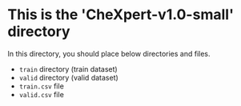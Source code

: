 # This is the 'CheXpert-v1.0-small' directory
In this directory, you should place below directories and files.
* `train` directory (train dataset)
* `valid` directory (valid dataset)
* `train.csv` file
* `valid.csv` file

